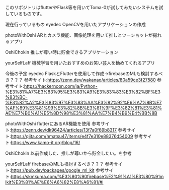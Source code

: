 このリポジトリはflutterやFlask等を用いてToma-0が試してみたいシステムを試しているものです。

現在行っているもの
eyedec
OpenCVを用いたアプリケーションの作成

photoWithOshi
ARとカメラ機能、画像処理を用いて推しとツーショットが撮れるアプリ

OshiChokin
推しが尊い時に貯金できるアプリケーション

yourSelfLaff
機械学習を用いたおすすめのお笑い芸人を勧めてくれるアプリ

今後の予定
eyedec FlaskとFlutterを使用して作成→firebaseのMLも検討するべき？？？
参考サイト:https://zenn.dev/wakanao/articles/80a59ce3f27580
参考サイト:https://hackernoon.com/ja/Python-%E3%81%A7%E3%83%95%E3%83%A9%E3%83%83%E3%82%BF%E3%83%BC-%E3%82%A2%E3%83%97%E3%83%AA%E3%82%92%E6%A7%8B%E7%AF%89%E3%81%99%E3%82%8B%E3%81%9F%E3%82%81%E3%81%AE%E7%B0%A1%E5%8D%98%E3%81%AA%E7%B4%B9%E4%BB%8B


photoWithOshi
flutterにあるAR機能を使用
参考サイト:https://zenn.dev/dk96424/articles/13f7a0f69b8317
参考サイト:https://qiita.com/hmatsu47/items/e4f7e310e88376d54009
参考サイト:https://www.kamo-it.org/blog/16/

OshiChokin
以前作成した、推しが尊いから貯金したい。を参考

yourSelfLaff
firebaseのMLも検討するべき？？？
参考サイト:https://pub.dev/packages/google_ml_kit
参考サイト:https://skmkuma.com/%E3%80%90firebase%E2%91%A1%E3%80%91mlkit%E3%81%AE%E6%A6%82%E8%A6%81/#i


